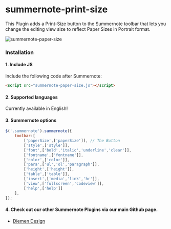 # summernote-print-size

This Plugin adds a Print-Size button to the Summernote toolbar that lets you change the editing view size to reflect Paper Sizes in Portrait format.

![summernote-paper-size](summernote-paper-size.png)

### Installation

#### 1. Include JS

Include the following code after Summernote:

```html
<script src="summernote-paper-size.js"></script>
```

#### 2. Supported languages

Currently available in English!

#### 3. Summernote options

```javascript
$('.summernote').summernote({
    toolbar:[
        ['paperSize',['paperSize']], // The Button
        ['style',['style']],
        ['font',['bold','italic','underline','clear']],
        ['fontname',['fontname']],
        ['color',['color']],
        ['para',['ul','ol','paragraph']],
        ['height',['height']],
        ['table',['table']],
        ['insert',['media','link','hr']],
        ['view',['fullscreen','codeview']],
        ['help',['help']]
    ],
});
```

#### 4. Check out our other Summernote Plugins via our main Github page.
- [Diemen Design](https://github.com/DiemenDesign/)
